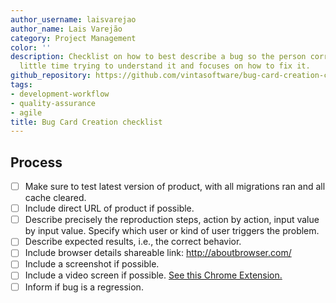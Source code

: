 ```yaml
---
author_username: laisvarejao
author_name: Lais Varejão
category: Project Management
color: ''
description: Checklist on how to best describe a bug so the person correcting loses
  little time trying to understand it and focuses on how to fix it.
github_repository: https://github.com/vintasoftware/bug-card-creation-checklist
tags:
- development-workflow
- quality-assurance
- agile
title: Bug Card Creation checklist
---
```

## Process
- [ ] Make sure to test latest version of product, with all migrations ran and all cache cleared.
- [ ] Include direct URL of product if possible.
- [ ] Describe precisely the reproduction steps, action by action, input value by input value. Specify which user or kind of user triggers the problem.
- [ ] Describe expected results, i.e., the correct behavior.
- [ ] Include browser details shareable link: http://aboutbrowser.com/
- [ ] Include a screenshot if possible.
- [ ] Include a video screen if possible. [See this Chrome Extension.](https://chrome.google.com/webstore/detail/screencastify-screen-vide/mmeijimgabbpbgpdklnllpncmdofkcpn?hl=en)
- [ ] Inform if bug is a regression.
